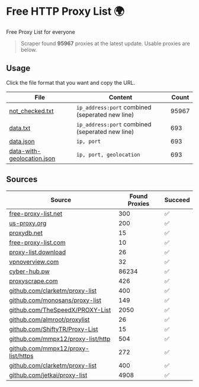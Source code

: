 
# Free HTTP Proxy List 🌍

Free Proxy List for everyone

> Scraper found **95967** proxies at the latest update. Usable proxies are below.

## Usage

Click the file format that you want and copy the URL.


|File|Content|Count|
|----|-------|-----|
|[not_checked.txt](https://raw.githubusercontent.com/yemixzy/proxy-list/main/proxy-list/not_checked.txt)|`ip_address:port` combined (seperated new line)|95967|
|[data.txt](https://raw.githubusercontent.com/yemixzy/proxy-list/main/proxy-list/data.txt)|`ip_address:port` combined (seperated new line)|693|
|[data.json](https://raw.githubusercontent.com/yemixzy/proxy-list/main/proxy-list/data.json)|`ip, port`|693|
|[data-with-geolocation.json](https://raw.githubusercontent.com/yemixzy/proxy-list/main/proxy-list/data-with-geolocation.json)|`ip, port, geolocation`|693|

## Sources

|Source|Found Proxies|Succeed|
|------|-------------|-------|
|[free-proxy-list.net](https://free-proxy-list.net)|300|✅|
|[us-proxy.org](https://www.us-proxy.org)|200|✅|
|[proxydb.net](http://proxydb.net)|15|✅|
|[free-proxy-list.com](https://free-proxy-list.com/?page=&port=&type%5B%5D=http&type%5B%5D=https&up_time=0&search=Search)|10|✅|
|[proxy-list.download](https://www.proxy-list.download/HTTP)|26|✅|
|[vpnoverview.com](https://vpnoverview.com/privacy/anonymous-browsing/free-proxy-servers)|32|✅|
|[cyber-hub.pw](https://cyber-hub.pw/statics/proxy.txt)|86234|✅|
|[proxyscrape.com](https://api.proxyscrape.com/v2/?request=displayproxies&protocol=http&timeout=10000&country=all&ssl=all&anonymity=all)|426|✅|
|[github.com/clarketm/proxy-list](https://raw.githubusercontent.com/clarketm/proxy-list/master/proxy-list-raw.txt)|400|✅|
|[github.com/monosans/proxy-list](https://raw.githubusercontent.com/monosans/proxy-list/main/proxies/http.txt)|149|✅|
|[github.com/TheSpeedX/PROXY-List](https://raw.githubusercontent.com/TheSpeedX/PROXY-List/master/http.txt)|2050|✅|
|[github.com/almroot/proxylist](https://raw.githubusercontent.com/almroot/proxylist/master/list.txt)|26|✅|
|[github.com/ShiftyTR/Proxy-List](https://raw.githubusercontent.com/ShiftyTR/Proxy-List/master/http.txt)|15|✅|
|[github.com/mmpx12/proxy-list/http](https://raw.githubusercontent.com/mmpx12/proxy-list/master/http.txt)|504|✅|
|[github.com/mmpx12/proxy-list/https](https://raw.githubusercontent.com/mmpx12/proxy-list/master/https.txt)|272|✅|
|[github.com/clarketm/proxy-list](https://raw.githubusercontent.com/clarketm/proxy-list/master/proxy-list-raw.txt)|400|✅|
|[github.com/jetkai/proxy-list](https://raw.githubusercontent.com/jetkai/proxy-list/main/online-proxies/txt/proxies.txt)|4908|✅|


